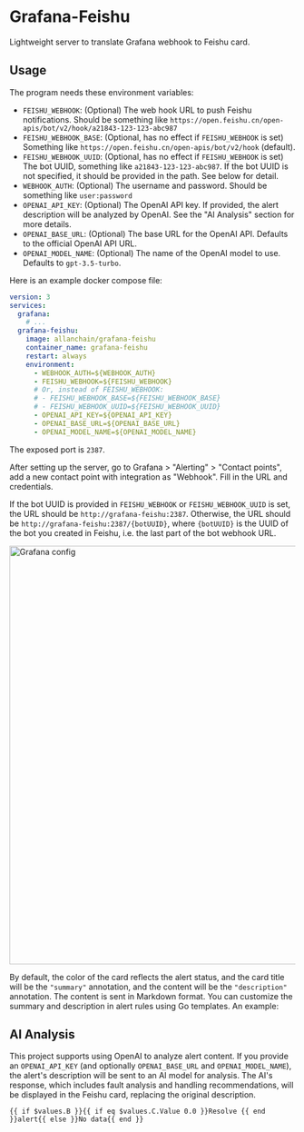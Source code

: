 # Grafana-Feishu

Lightweight server to translate Grafana webhook to Feishu card.

## Usage

The program needs these environment variables:

- `FEISHU_WEBHOOK`: (Optional) The web hook URL to push Feishu notifications. Should be something like `https://open.feishu.cn/open-apis/bot/v2/hook/a21843-123-123-abc987`
- `FEISHU_WEBHOOK_BASE`: (Optional, has no effect if `FEISHU_WEBHOOK` is set) Something like `https://open.feishu.cn/open-apis/bot/v2/hook` (default).
- `FEISHU_WEBHOOK_UUID`: (Optional, has no effect if `FEISHU_WEBHOOK` is set) The bot UUID, something like `a21843-123-123-abc987`.
If the bot UUID is not specified, it should be provided in the path. See below for detail.
- `WEBHOOK_AUTH`: (Optional) The username and password. Should be something like `user:password`
- `OPENAI_API_KEY`: (Optional) The OpenAI API key. If provided, the alert description will be analyzed by OpenAI. See the "AI Analysis" section for more details.
- `OPENAI_BASE_URL`: (Optional) The base URL for the OpenAI API. Defaults to the official OpenAI API URL.
- `OPENAI_MODEL_NAME`: (Optional) The name of the OpenAI model to use. Defaults to `gpt-3.5-turbo`.

Here is an example docker compose file:

```yaml
version: 3
services:
  grafana:
    # ...
  grafana-feishu:
    image: allanchain/grafana-feishu
    container_name: grafana-feishu
    restart: always
    environment:
      - WEBHOOK_AUTH=${WEBHOOK_AUTH}
      - FEISHU_WEBHOOK=${FEISHU_WEBHOOK}
      # Or, instead of FEISHU_WEBHOOK:
      # - FEISHU_WEBHOOK_BASE=${FEISHU_WEBHOOK_BASE}
      # - FEISHU_WEBHOOK_UUID=${FEISHU_WEBHOOK_UUID}
      - OPENAI_API_KEY=${OPENAI_API_KEY}
      - OPENAI_BASE_URL=${OPENAI_BASE_URL}
      - OPENAI_MODEL_NAME=${OPENAI_MODEL_NAME}
```

The exposed port is `2387`.

After setting up the server, go to Grafana > "Alerting" > "Contact points", add a new contact point with integration as "Webhook". Fill in the URL and credentials.

If the bot UUID is provided in `FEISHU_WEBHOOK` or `FEISHU_WEBHOOK_UUID` is set, the URL should be `http://grafana-feishu:2387`. Otherwise, the URL should be `http://grafana-feishu:2387/{botUUID}`, where `{botUUID}` is the UUID of the bot you created in Feishu, i.e. the last part of the bot webhook URL.

<img width="737" alt="Grafana config" src="https://user-images.githubusercontent.com/36528777/235901125-181eeb60-df6c-45ff-b550-7756a91c65d1.png">

By default, the color of the card reflects the alert status, and the card title will be the `"summary"` annotation, and the content will be the `"description"` annotation. The content is sent in Markdown format. You can customize the summary and description in alert rules using Go templates. An example:

## AI Analysis

This project supports using OpenAI to analyze alert content. If you provide an `OPENAI_API_KEY` (and optionally `OPENAI_BASE_URL` and `OPENAI_MODEL_NAME`), the alert's description will be sent to an AI model for analysis. The AI's response, which includes fault analysis and handling recommendations, will be displayed in the Feishu card, replacing the original description.

```
{{ if $values.B }}{{ if eq $values.C.Value 0.0 }}Resolve {{ end }}alert{{ else }}No data{{ end }}
```
